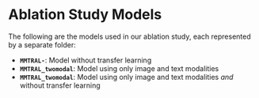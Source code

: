 # Ablation Study Models

The following are the models used in our ablation study, each represented by a separate folder:

- **`MMTRAL-`**: Model without transfer learning
- **`MMTRAL_twomodal`**: Model using only image and text modalities
- **`MMTRAL_twomodal`**: Model using only image and text modalities *and* without transfer learning